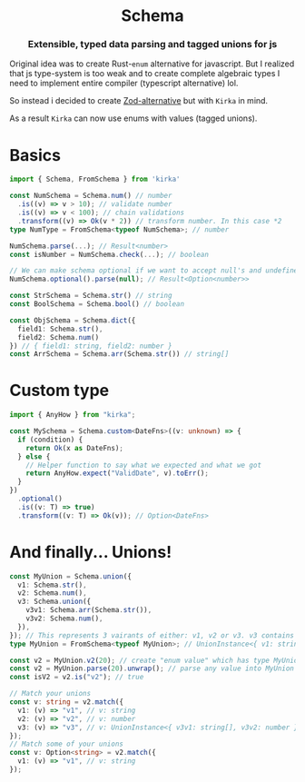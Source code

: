 <h1 align="center">Schema</h1>
<h3 align="center">Extensible, typed data parsing and tagged unions for js</h3>

Original idea was to create Rust-`enum` alternative for javascript. But I realized that js type-system is too weak and to create complete algebraic types I need to implement entire compiler (typescript alternative) lol.

So instead i decided to create [Zod-alternative](https://zod.dev/) but with `Kirka` in mind.

As a result `Kirka` can now use enums with values (tagged unions).

# Basics

```ts
import { Schema, FromSchema } from 'kirka'

const NumSchema = Schema.num() // number
  .is((v) => v > 10); // validate number
  .is((v) => v < 100); // chain validations
  .transform((v) => Ok(v * 2)) // transform number. In this case *2
type NumType = FromSchema<typeof NumSchema>; // number

NumSchema.parse(...); // Result<number>
const isNumber = NumSchema.check(...); // boolean

// We can make schema optional if we want to accept null's and undefined
NumSchema.optional().parse(null); // Result<Option<number>>

const StrSchema = Schema.str() // string
const BoolSchema = Schema.bool() // boolean

const ObjSchema = Schema.dict({
  field1: Schema.str(),
  field2: Schema.num()
}) // { field1: string, field2: number }
const ArrSchema = Schema.arr(Schema.str()) // string[]
```

# Custom type

```ts
import { AnyHow } from "kirka";

const MySchema = Schema.custom<DateFns>((v: unknown) => {
  if (condition) {
    return Ok(x as DateFns);
  } else {
    // Helper function to say what we expected and what we got
    return AnyHow.expect("ValidDate", v).toErr();
  }
})
  .optional()
  .is((v: T) => true)
  .transform((v: T) => Ok(v)); // Option<DateFns>
```

# And finally... Unions!

```ts
const MyUnion = Schema.union({
  v1: Schema.str(),
  v2: Schema.num(),
  v3: Schema.union({
    v3v1: Schema.arr(Schema.str()),
    v3v2: Schema.num(),
  }),
}); // This represents 3 vairants of either: v1, v2 or v3. v3 contains union too: v3v1 or v3v2
type MyUnion = FromSchema<typeof MyUnion>; // UnionInstance<{ v1: string, v2: number, v3: ... }>

const v2 = MyUnion.v2(20); // create "enum value" which has type MyUnion
const v2 = MyUnion.parse(20).unwrap(); // parse any value into MyUnion
const isV2 = v2.is("v2"); // true

// Match your unions
const v: string = v2.match({
  v1: (v) => "v1", // v: string
  v2: (v) => "v2", // v: number
  v3: (v) => "v3", // v: UnionInstance<{ v3v1: string[], v3v2: number }>
});
// Match some of your unions
const v: Option<string> = v2.match({
  v1: (v) => "v1", // v: string
});
```
